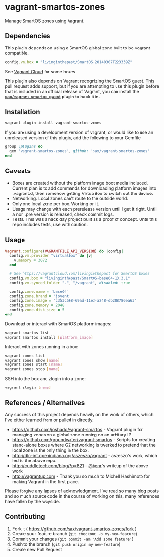 vagrant-smartos-zones
=====================

Manage SmartOS zones using Vagrant.

## Dependencies

This plugin depends on using a SmartOS global zone built to be vagrant
compatible.

```ruby
config.vm.box = "livinginthepast/SmartOS-20140307T223339Z"
```

See [Vagrant Cloud](https://vagrantcloud.com/livinginthepast) for some boxes.

This plugin also depends on Vagrant recognizing the SmartOS guest. 
[This](https://github.com/mitchellh/vagrant/pull/3102) pull request adds
support, but if you are attempting to use this plugin before that is
included in an official release of Vagrant, you can install the
[sax/vagrant-smartos-guest](https://github.com/sax/vagrant-smartos-guest)
plugin to hack it in.

## Installation

```bash
vagrant plugin install vagrant-smartos-zones
```

If you are using a development version of vagrant, or would like to use
an unreleased version of this plugin, add the following to your Gemfile.

```ruby
group :plugins do
  gem 'vagrant-smartos-zones', github: 'sax/vagrant-smartos-zones'
end
```

## Caveats

* Boxes are created without the platform image boot media included.
  Current plan is to add commands for downloading platform images into
  .vagrant.d, then somehow getting VirtualBox to switch out the device.
* Networking. Local zones can't route to the outside world.
* Only one local zone per box. Working on it.
* Usage may change with each prerelease version until I get it
  right. Until a non .pre version is released, check commit logs.
* Tests. This was a hack day project built as a proof of concept.
  Until this repo includes tests, use with caution.

## Usage

```ruby
Vagrant.configure(VAGRANTFILE_API_VERSION) do |config|
  config.vm.provider "virtualbox" do |v|
    v.memory = 3072
  end

  # See https://vagrantcloud.com/livinginthepast for SmartOS boxes
  config.vm.box = "livinginthepast/SmartOS-base64-13.3.1"
  config.vm.synced_folder ".", "/vagrant", disabled: true

  config.zone.name = 'base64'
  config.zone.brand = 'joyent'
  config.zone.image = 'c353c568-69ad-11e3-a248-db288786ea63'
  config.zone.memory = 2048
  config.zone.disk_size = 5
end
```

Download or interact with SmartOS platform images:

```bash
vagrant smartos list
vagrant smartos install [platform_image]
```

Interact with zones running in a box:

```bash
vagrant zones list
vagrant zones show [name]
vagrant zones start [name]
vagrant zones stop [name]
```

SSH into the box and zlogin into a zone:

```bash
vagrant zlogin [name]
```

## References / Alternatives

Any success of this project depends heavily on the work of others,
which I've either learned from or pulled in directly.

* https://github.com/joshado/vagrant-smartos - Vagrant plugin for
  managing zones on a global zone running on an arbitary IP.
* https://github.com/groundwater/vagrant-smartos - Scripts for 
  creating stand-alone boxes where GZ networking is twerked to pretend
  that the local zone is the only thing in the box.
* http://dlc-int.openindiana.org/aszeszo/vagrant - aszeszo's work,
  which led to the above repo.
* http://cuddletech.com/blog/?p=821 - [@benr](https://github.com/benr)'s
  writeup of the above work.
* http://vagrantup.com - Thank you so much to Michell Hashimoto for
  making Vagrant in the first place.

Please forgive any lapses of acknowledgment. I've read so many blog
posts and so much source code in the course of working on this, many
references have fallen by the wayside.

## Contributing

1. Fork it ( https://github.com/sax/vagrant-smartos-zones/fork )
2. Create your feature branch (`git checkout -b my-new-feature`)
3. Commit your changes (`git commit -am 'Add some feature'`)
4. Push to the branch (`git push origin my-new-feature`)
5. Create new Pull Request
